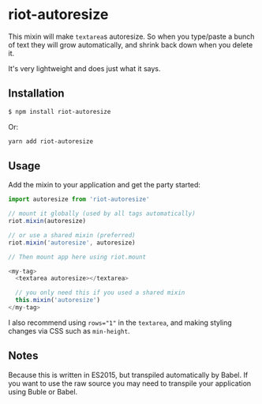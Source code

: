 # riot-autoresize

This mixin will make `textarea`s autoresize. So when you type/paste a bunch of text they will grow automatically, and shrink back down when you delete it. 

It's very lightweight and does just what it says.

## Installation

```bash
$ npm install riot-autoresize
```

Or:
```bash
yarn add riot-autoresize
```

## Usage

Add the mixin to your application and get the party started:

```javascript
import autoresize from 'riot-autoresize'

// mount it globally (used by all tags automatically)
riot.mixin(autoresize)

// or use a shared mixin (preferred)
riot.mixin('autoresize', autoresize)

// Then mount app here using riot.mount
```

```javascript
<my-tag>
  <textarea autoresize></textarea>

  // you only need this if you used a shared mixin
  this.mixin('autoresize')
</my-tag>
```

I also recommend using `rows="1"` in the `textarea`, and making styling changes via CSS such as `min-height`.

## Notes

Because this is written in ES2015, but transpiled automatically by Babel. If you want to use the raw source you may need to transpile your application using Buble or Babel. 
